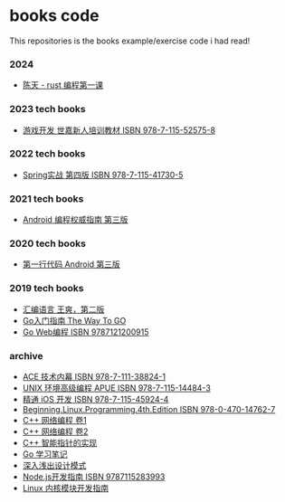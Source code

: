 books code
==========

This repositories is the books example/exercise code i had read!

### 2024

* [陈天 - rust  编程第一课](tyrchen-geektime-rust)

### 2023 tech books

* [游戏开发 世嘉新人培训教材 ISBN 978-7-115-52575-8](techniques-to-remember-before-becoming-game-programmer)

### 2022 tech books

* [Spring实战 第四版 ISBN 978-7-115-41730-5](spring-in-action-4th)

### 2021 tech books

* [Android 编程权威指南 第三版](android-programming-3e)

### 2020 tech books

* [第一行代码 Android 第三版](first-line-of-code-android)

### 2019 tech books

* [汇编语言 王爽，第二版](assemble-language-2nd)
* [Go入门指南 The Way To GO](the-way-to-go)
* [Go Web编程 ISBN 9787121200915](build-web-application-with-golang)

### archive

* [ACE 技术内幕 ISBN 978-7-111-38824-1](ace-internals)
* [UNIX 环境高级编程 APUE ISBN 978-7-115-14484-3](advanced-programming-in-the-unix-environment-2nd)
* [精通 iOS 开发 ISBN 978-7-115-45924-4](beg-iphone-dev-w-swift-3)
* [Beginning.Linux.Programming.4th.Edition ISBN 978-0-470-14762-7](begin-linux-programming-4th)
* [C++ 网络编程 卷1](cpp-network-programming-volume1)
* [C++ 网络编程 卷2](cpp-network-programming-volume2)
* [C++ 智能指针的实现](cpp-smart-pointer)
* [Go 学习笔记](go-study-note-v3/ch01)
* [深入浅出设计模式](head-first-design-pattern)
* [Node.js开发指南 ISBN 9787115283993](nodejs-developer-guide)
* [Linux 内核模块开发指南](the-linux-kernel-module-programming-guide)
